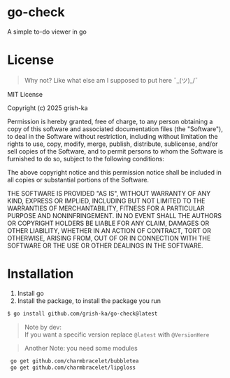 # go-check
A simple to-do viewer in go

# License
> Why not? Like what else am I supposed to put here ¯\_(ツ)_/¯

MIT License

Copyright (c) 2025 grish-ka

Permission is hereby granted, free of charge, to any person obtaining a copy
of this software and associated documentation files (the "Software"), to deal
in the Software without restriction, including without limitation the rights
to use, copy, modify, merge, publish, distribute, sublicense, and/or sell
copies of the Software, and to permit persons to whom the Software is
furnished to do so, subject to the following conditions:

The above copyright notice and this permission notice shall be included in all
copies or substantial portions of the Software.

THE SOFTWARE IS PROVIDED "AS IS", WITHOUT WARRANTY OF ANY KIND, EXPRESS OR
IMPLIED, INCLUDING BUT NOT LIMITED TO THE WARRANTIES OF MERCHANTABILITY,
FITNESS FOR A PARTICULAR PURPOSE AND NONINFRINGEMENT. IN NO EVENT SHALL THE
AUTHORS OR COPYRIGHT HOLDERS BE LIABLE FOR ANY CLAIM, DAMAGES OR OTHER
LIABILITY, WHETHER IN AN ACTION OF CONTRACT, TORT OR OTHERWISE, ARISING FROM,
OUT OF OR IN CONNECTION WITH THE SOFTWARE OR THE USE OR OTHER DEALINGS IN THE
SOFTWARE.

# Installation

1. Install go
2. Install the package,
to install the package you run
```bash
$ go install github.com/grish-ka/go-check@latest
```

> Note by dev: <br>
> If you want a specific version replace `@latest` with `@VersionHere`

> Another Note:
> you need some modules 
```bash
 go get github.com/charmbracelet/bubbletea
 go get github.com/charmbracelet/lipgloss
```